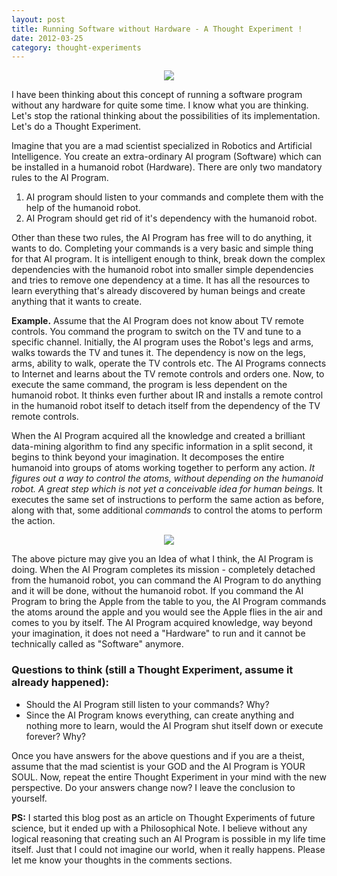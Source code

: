 ```yaml
---
layout: post
title: Running Software without Hardware - A Thought Experiment !
date: 2012-03-25
category: thought-experiments
---
```


<div style="text-align: center;">
<img src="{{site.url}}/img/human-mind-thinking.jpg"/>
</div>    

I have been thinking about this concept of running a software program without any hardware for quite some time. I know what you are thinking. Let's stop the rational thinking about the possibilities of its implementation. Let's do a Thought Experiment.  
  
Imagine that you are a mad scientist specialized in Robotics and Artificial Intelligence. You create an extra-ordinary AI program (Software) which can be installed in a humanoid robot (Hardware). There are only two mandatory rules to the AI Program.  
  
1. AI program should listen to your commands and complete them with the help of the humanoid robot.  
2. AI Program should get rid of it's dependency with the humanoid robot.  
  
Other than these two rules, the AI Program has free will to do anything, it wants to do. Completing your commands is a very basic and simple thing for that AI program. It is intelligent enough to think, break down the complex dependencies with the humanoid robot into smaller simple dependencies and tries to remove one dependency at a time. It has all the resources to learn everything that's already discovered by human beings and create anything that it wants to create.  
  
**Example.** Assume that the AI Program does not know about TV remote controls. You command the program to switch on the TV and tune to a specific channel. Initially, the AI program uses the Robot's legs and arms, walks towards the TV and tunes it. The dependency is now on the legs, arms, ability to walk, operate the TV controls etc. The AI Programs connects to Internet and learns about the TV remote controls and orders one. Now, to execute the same command, the program is less dependent on the humanoid robot. It thinks even further about IR and installs a remote control in the humanoid robot itself to detach itself from the dependency of the TV remote controls.  
  
When the AI Program acquired all the knowledge and created a brilliant data-mining algorithm to find any specific information in a split second, it begins to think beyond your imagination. It decomposes the entire humanoid into groups of atoms working together to perform any action. <i>It figures out a way to control the atoms, without depending on the humanoid robot. A great step which is not yet a conceivable idea for human beings.</i> It executes the same set of instructions to perform the same action as before, along with that, some additional <i>commands</i> to control the atoms to perform the action.  
  
<div style="text-align: center;">
<img src="{{site.url}}/img/picture-drawing-itself-hands.jpg"/>
</div>  
  
The above picture may give you an Idea of what I think, the AI Program is doing. When the AI Program completes its mission - completely detached from the humanoid robot, you can command the AI Program to do anything and it will be done, without the humanoid robot. If you command the AI Program to bring the Apple from the table to you, the AI Program commands the atoms around the apple and you would see the Apple flies in the air and comes to you by itself. The AI Program acquired knowledge, way beyond your imagination, it does not need a "Hardware" to run and it cannot be technically called as "Software" anymore.  
  
### Questions to think (still a Thought Experiment, assume it already happened):  

* Should the AI Program still listen to your commands? Why?  
* Since the AI Program knows everything, can create anything and nothing more to learn, would the AI Program shut itself down or execute  forever? Why?  

Once you have answers for the above questions and if you are a theist, assume that the mad scientist is your GOD and the AI Program is YOUR SOUL. Now, repeat the entire Thought Experiment in your mind with the new perspective. Do your answers change now? I leave the conclusion to yourself.  
  
**PS:** I started this blog post as an article on Thought Experiments of future science, but it ended up with a Philosophical Note. I believe without any logical reasoning that creating such an AI Program is possible in my life time itself. Just that I could not imagine our world, when it really happens. Please let me know your thoughts in the comments sections.  

